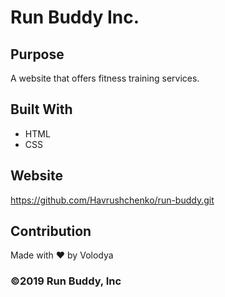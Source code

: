 # Run Buddy Inc.
## Purpose
A website that offers fitness training services.

## Built With
* HTML
* CSS

## Website
https://github.com/Havrushchenko/run-buddy.git

## Contribution
Made with ❤️ by Volodya

### ©️2019 Run Buddy, Inc
